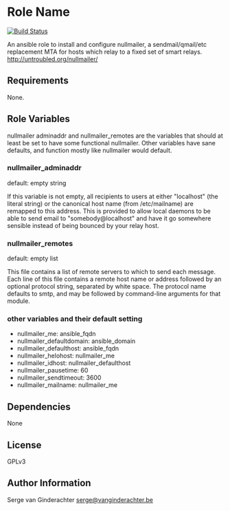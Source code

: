 Role Name
========

[![Build Status](https://travis-ci.org/lifeofguenter/ansible-role-nullmailer.svg?branch=master)](https://travis-ci.org/lifeofguenter/ansible-role-nullmailer)

An ansible role to install and configure nullmailer, a sendmail/qmail/etc
replacement MTA for hosts which relay to a fixed set of smart relays.
http://untroubled.org/nullmailer/

Requirements
------------

None.

Role Variables
--------------

nullmailer adminaddr and nullmailer_remotes are the variables that should at
least be set to have some functional nullmailer.
Other variables have sane defaults, and function mostly like nullmailer would
default.


### nullmailer_adminaddr

default: empty string

If this variable is not empty, all recipients to users at either "localhost" (the
literal string) or the canonical host name (from /etc/mailname) are remapped
to this address. This is provided to allow local daemons to be able to send
email to "somebody@localhost" and have it go somewhere sensible instead of
being bounced by your relay host.


### nullmailer_remotes

default: empty list

This  file contains a list of remote servers to which to send each message.
Each line of this file contains a remote host name or address followed by an
optional protocol string, separated by white space. The protocol name defaults
to smtp, and may be followed by command-line arguments for that module.


### other variables and their default setting

* nullmailer_me:                ansible_fqdn
* nullmailer_defaultdomain:     ansible_domain
* nullmailer_defaulthost:       ansible_fqdn
* nullmailer_helohost:          nullmailer_me
* nullmailer_idhost:            nullmailer_defaulthost
* nullmailer_pausetime:         60
* nullmailer_sendtimeout:       3600
* nullmailer_mailname:          nullmailer_me


Dependencies
------------

None

License
-------

GPLv3

Author Information
------------------

Serge van Ginderachter <serge@vanginderachter.be>
